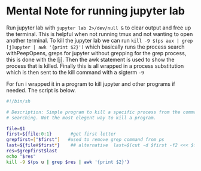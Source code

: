 # Mental Note for running jupyter lab

Run jupyter lab with `jupyter lab 2>/dev/null &` to clear output and free up the terminal. This is helpful when not
running tmux and not wanting to open another terminal. To kill the jupyter lab we can run `kill -9 $(ps aux | grep
[j]upyter | awk '{print $2}')` which basically runs the process search with<Plug>PeepOpens, greps for jupyter without
grepping for the grep process, this is done with the [j]. Then the awk statement is used to show the process that is
killed. Finally this is all wrapped in a process substitution which is then sent to the kill command with a sigterm `-9`

For fun i wrapped it in a program to kill jupyter and other programs if needed. The script is below.

```bash
#!/bin/sh

# Description: Simple program to kill a specific process from the command line. This uses ps, grep, awk and substring
# searching. Not the most elegent way to kill a program.

file=$1
first=${file:0:1}       #get first letter
grepfirst=["$first"]   #used to remove grep command from ps
last=${file#$first*}    ## alternative  last=$(cut -d $first -f2 <<< $file) #get everythin after the first letter
res=$grepfirst$last
echo "$res"
kill -9 $(ps u | grep $res | awk '{print $2}')
```
